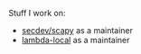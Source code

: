 Stuff I work on:
- [secdev/scapy](https://github.com/secdev/scapy) as a maintainer
- [lambda-local](https://github.com/ashiina/lambda-local) as a maintainer
